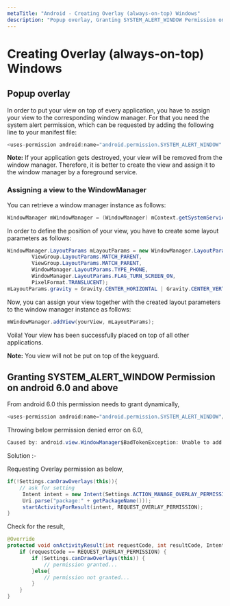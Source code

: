 ```yaml
---
metaTitle: "Android - Creating Overlay (always-on-top) Windows"
description: "Popup overlay, Granting SYSTEM_ALERT_WINDOW Permission on android 6.0 and above"
---
```


# Creating Overlay (always-on-top) Windows



## Popup overlay


In order to put your view on top of every application, you have to assign your view to the corresponding window manager. For that you need the system alert permission, which can be requested by adding the following line to your manifest file:

```java
<uses-permission android:name="android.permission.SYSTEM_ALERT_WINDOW" />

```

**Note:** If your application gets destroyed, your view will be removed from the window manager. Therefore, it is better to create the view and assign it to the window manager by a foreground service.

### Assigning a view to the WindowManager

You can retrieve a window manager instance as follows:

```java
WindowManager mWindowManager = (WindowManager) mContext.getSystemService(Context.WINDOW_SERVICE);

```

In order to define the position of your view, you have to create some layout parameters as follows:

```java
WindowManager.LayoutParams mLayoutParams = new WindowManager.LayoutParams(
        ViewGroup.LayoutParams.MATCH_PARENT,
        ViewGroup.LayoutParams.MATCH_PARENT,
        WindowManager.LayoutParams.TYPE_PHONE,
        WindowManager.LayoutParams.FLAG_TURN_SCREEN_ON,
        PixelFormat.TRANSLUCENT);
mLayoutParams.gravity = Gravity.CENTER_HORIZONTAL | Gravity.CENTER_VERTICAL;

```

Now, you can assign your view together with the created layout parameters to the window manager instance as follows:

```java
mWindowManager.addView(yourView, mLayoutParams);

```

Voila! Your view has been successfully placed on top of all other applications.

**Note:** You view will not be put on top of the keyguard.



## Granting SYSTEM_ALERT_WINDOW Permission on android 6.0 and above


From android 6.0 this permission needs to grant dynamically,

```java
<uses-permission android:name="android.permission.SYSTEM_ALERT_WINDOW"/>

```

Throwing below permission denied error on 6.0,

```java
Caused by: android.view.WindowManager$BadTokenException: Unable to add window android.view.ViewRootImpl$W@86fb55b -- permission denied for this window type

```

Solution :-

Requesting Overlay permission as below,

```java
if(!Settings.canDrawOverlays(this)){
    // ask for setting 
     Intent intent = new Intent(Settings.ACTION_MANAGE_OVERLAY_PERMISSION,
     Uri.parse("package:" + getPackageName()));
     startActivityForResult(intent, REQUEST_OVERLAY_PERMISSION);
}

```

Check for the result,

```java
@Override
protected void onActivityResult(int requestCode, int resultCode, Intent data) {
    if (requestCode == REQUEST_OVERLAY_PERMISSION) {
        if (Settings.canDrawOverlays(this)) {
            // permission granted...
        }else{
            // permission not granted...
        }
    }
}

```

